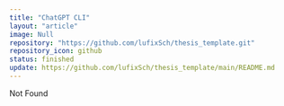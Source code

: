 ```yaml
---
title: "ChatGPT CLI"
layout: "article"
image: Null
repository: "https://github.com/lufixSch/thesis_template.git"
repository_icon: github
status: finished
update: https://github.com/lufixSch/thesis_template/main/README.md
---
```


Not Found